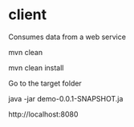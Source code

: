 # client
Consumes data from a web service

mvn clean

mvn clean install

Go to the target folder

java -jar demo-0.0.1-SNAPSHOT.ja

http://localhost:8080
